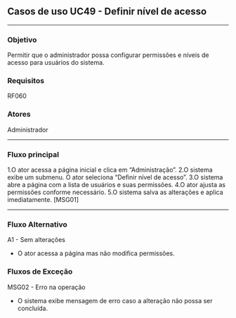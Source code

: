 ## Casos de uso UC49 - Definir nível de acesso

---

### Objetivo  
Permitir que o administrador possa configurar permissões e
níveis de acesso para usuários do sistema.

### Requisitos  
RF060

### Atores  
Administrador

---

### Fluxo principal  

1.O ator acessa a página inicial e clica em “Administração”.
2.O sistema exibe um submenu. O ator seleciona “Definir
nível de acesso”.
3.O sistema abre a página com a lista de usuários e suas
permissões.
4.O ator ajusta as permissões conforme necessário.
5.O sistema salva as alterações e aplica imediatamente.
[MSG01]

---

### Fluxo Alternativo 

A1 - Sem alterações
- O ator acessa a página mas não modifica
permissões.

### Fluxos de Exceção

MSG02 - Erro na operação
- O sistema exibe mensagem de erro caso a alteração
não possa ser concluída.